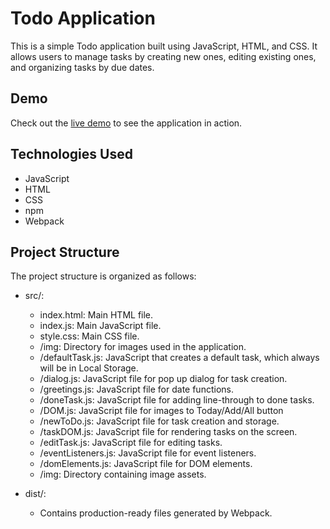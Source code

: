 # Todo Application

This is a simple Todo application built using JavaScript, HTML, and CSS. It allows users to manage tasks by creating new ones, editing existing ones, and organizing tasks by due dates.

## Demo

Check out the [live demo](https://raw.githack.com/vasenkom/To-do-app/webStorageAPI/dist/index.html) to see the application in action.

## Technologies Used

- JavaScript
- HTML
- CSS
- npm
- Webpack

## Project Structure

The project structure is organized as follows:

- src/:
  - index.html: Main HTML file.
  - index.js: Main JavaScript file.
  - style.css: Main CSS file.
  - /img: Directory for images used in the application.
  - /defaultTask.js: JavaScript that creates a default task, which always will be in Local Storage.
  - /dialog.js: JavaScript file for pop up dialog for task creation.
  - /greetings.js: JavaScript file for date functions.
  - /doneTask.js: JavaScript file for adding line-through to done tasks.
  - /DOM.js: JavaScript file for images to Today/Add/All button
  - /newToDo.js: JavaScript file for task creation and storage.
  - /taskDOM.js: JavaScript file for rendering tasks on the screen.
  - /editTask.js: JavaScript file for editing tasks.
  - /eventListeners.js: JavaScript file for event listeners.
  - /domElements.js: JavaScript file for DOM elements.
  - /img: Directory containing image assets.

- dist/:
  - Contains production-ready files generated by Webpack.
